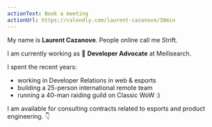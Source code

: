 ```yaml
---
actionText: Book a meeting
actionUrl: https://calendly.com/laurent-cazanove/30min
---
```


My name is **Laurent Cazanove**. People online call me Strift.

I am currently working as 🥑 **Developer Advocate** at Meilisearch.

I spent the recent years:
- working in Developer Relations in web & esports
- building a 25-person international remote team
- running a 40-man raiding guild on Classic WoW :)

I am available for consulting contracts related to esports and product engineering. 👇

